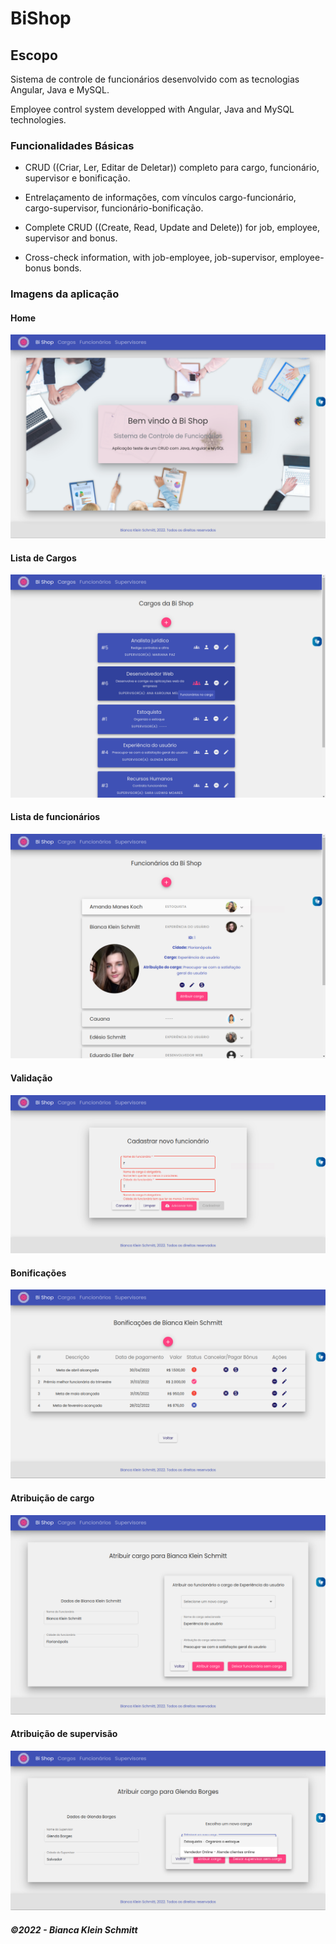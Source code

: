 # BiShop

## Escopo

Sistema de controle de funcionários desenvolvido com as tecnologias Angular, Java e MySQL.

Employee control system developped with Angular, Java and MySQL technologies.


### Funcionalidades Básicas
- CRUD ((Criar, Ler, Editar de Deletar)) completo para cargo, funcionário, supervisor e bonificação.

- Entrelaçamento de informações, com vínculos cargo-funcionário, cargo-supervisor, funcionário-bonificação.

- Complete CRUD ((Create, Read, Update and Delete)) for job, employee, supervisor and bonus.

- Cross-check information, with job-employee, job-supervisor, employee-bonus bonds.
### Imagens da aplicação

#### Home

<img src='empresaFront/src/assets/img/readme-images/bishop-home.png'>

#### Lista de Cargos

<img src='empresaFront/src/assets/img/readme-images/bishop-cargos.png'>

#### Lista de funcionários

<img src='empresaFront/src/assets/img/readme-images/bishop-funcionarios.png'>

#### Validação

<img src='empresaFront/src/assets/img/readme-images/bishop-validacao.png'>

#### Bonificações

<img src='empresaFront/src/assets/img/readme-images/bishop-bonificacoes.png'>

#### Atribuição de cargo

<img src='empresaFront/src/assets/img/readme-images/bishop-atribuir-cargo.png'>

#### Atribuição de supervisão

<img src='empresaFront/src/assets/img/readme-images/bishop-atribuir-supervisao.png'>


##### ©2022 - Bianca Klein Schmitt
